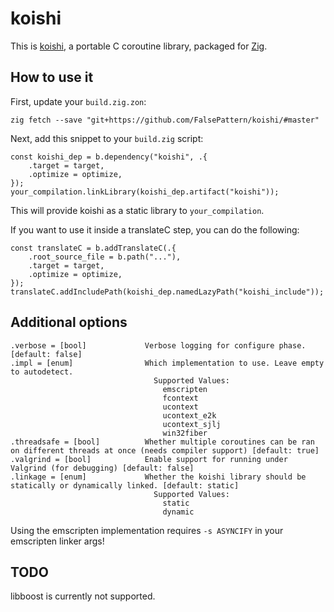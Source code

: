 # koishi

This is [koishi](https://github.com/taisei-project/koishi), a portable C coroutine library, packaged for [Zig](https://ziglang.org/).

## How to use it

First, update your `build.zig.zon`:

```shell
zig fetch --save "git+https://github.com/FalsePattern/koishi/#master"
```

Next, add this snippet to your `build.zig` script:

```zig
const koishi_dep = b.dependency("koishi", .{
    .target = target,
    .optimize = optimize,
});
your_compilation.linkLibrary(koishi_dep.artifact("koishi"));
```

This will provide koishi as a static library to `your_compilation`.

If you want to use it inside a translateC step, you can do the following:

```zig
const translateC = b.addTranslateC(.{
    .root_source_file = b.path("..."),
    .target = target,
    .optimize = optimize,
});
translateC.addIncludePath(koishi_dep.namedLazyPath("koishi_include"));
```

## Additional options

```
.verbose = [bool]             Verbose logging for configure phase. [default: false]
.impl = [enum]                Which implementation to use. Leave empty to autodetect.
                                Supported Values:
                                  emscripten
                                  fcontext
                                  ucontext
                                  ucontext_e2k
                                  ucontext_sjlj
                                  win32fiber
.threadsafe = [bool]          Whether multiple coroutines can be ran on different threads at once (needs compiler support) [default: true]
.valgrind = [bool]            Enable support for running under Valgrind (for debugging) [default: false]
.linkage = [enum]             Whether the koishi library should be statically or dynamically linked. [default: static]
                                Supported Values:
                                  static
                                  dynamic
```

Using the emscripten implementation requires `-s ASYNCIFY` in your emscripten linker args!

## TODO

libboost is currently not supported. 
